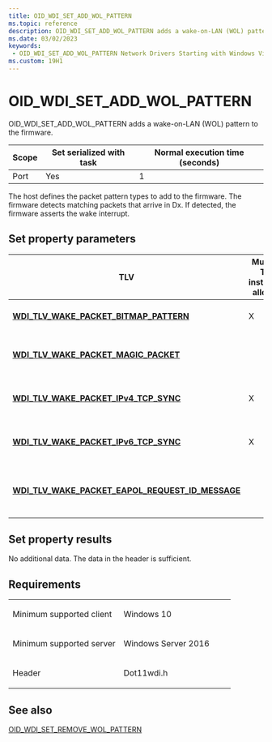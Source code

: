 ```yaml
---
title: OID_WDI_SET_ADD_WOL_PATTERN
ms.topic: reference
description: OID_WDI_SET_ADD_WOL_PATTERN adds a wake-on-LAN (WOL) pattern to the firmware.
ms.date: 03/02/2023
keywords:
 - OID_WDI_SET_ADD_WOL_PATTERN Network Drivers Starting with Windows Vista
ms.custom: 19H1
---
```


# OID\_WDI\_SET\_ADD\_WOL\_PATTERN


OID\_WDI\_SET\_ADD\_WOL\_PATTERN adds a wake-on-LAN (WOL) pattern to the firmware.

| Scope | Set serialized with task | Normal execution time (seconds) |
|-------|--------------------------|---------------------------------|
| Port  | Yes                      | 1                               |

 

The host defines the packet pattern types to add to the firmware. The firmware detects matching packets that arrive in Dx. If detected, the firmware asserts the wake interrupt.

## Set property parameters


| TLV                                                                                                              | Multiple TLV instances allowed | Optional | Description                                   |
|------------------------------------------------------------------------------------------------------------------|--------------------------------|----------|-----------------------------------------------|
| [**WDI\_TLV\_WAKE\_PACKET\_BITMAP\_PATTERN**](./wdi-tlv-wake-packet-bitmap-pattern.md)                       | X                              | X        | WOL pattern information.                      |
| [**WDI\_TLV\_WAKE\_PACKET\_MAGIC\_PACKET**](./wdi-tlv-wake-packet-magic-packet.md)                           |                                | X        | Pattern ID of the magic packet.               |
| [**WDI\_TLV\_WAKE\_PACKET\_IPv4\_TCP\_SYNC**](./wdi-tlv-wake-packet-ipv4-tcp-sync.md)                        | X                              | X        | WOL IPv4 TCP sync packet information.         |
| [**WDI\_TLV\_WAKE\_PACKET\_IPv6\_TCP\_SYNC**](./wdi-tlv-wake-packet-ipv6-tcp-sync.md)                        | X                              | X        | WOL IPv4 TCP sync packet information.         |
| [**WDI\_TLV\_WAKE\_PACKET\_EAPOL\_REQUEST\_ID\_MESSAGE**](./wdi-tlv-wake-packet-eapol-request-id-message.md) |                                | X        | WOL pattern ID of a EAPOL request ID message. |

 

## Set property results


No additional data. The data in the header is sufficient.

## Requirements

<table>
<colgroup>
<col width="50%" />
<col width="50%" />
</colgroup>
<tbody>
<tr class="odd">
<td><p>Minimum supported client</p></td>
<td><p>Windows 10</p></td>
</tr>
<tr class="even">
<td><p>Minimum supported server</p></td>
<td><p>Windows Server 2016</p></td>
</tr>
<tr class="odd">
<td><p>Header</p></td>
<td>Dot11wdi.h</td>
</tr>
</tbody>
</table>

## See also


[OID\_WDI\_SET\_REMOVE\_WOL\_PATTERN](oid-wdi-set-remove-wol-pattern.md)

 

